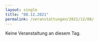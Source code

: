 ```yaml
---
layout: single
title: "08.12.2021"
permalink: /veranstaltungen/2021/12/08/
---
```


Keine Veranstaltung an diesem Tag.
